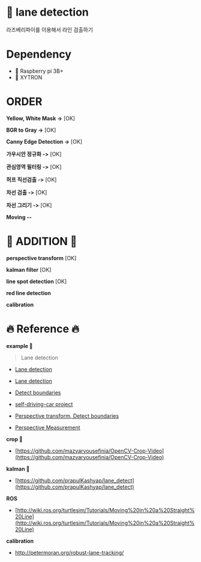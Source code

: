 # :sunflower: lane detection

라즈베리파이를 이용해서 라인 검출하기

# Dependency
- :strawberry: Raspberry pi 3B+
- :car: XYTRON

# ORDER

**Yellow, White Mask ->** [OK]


**BGR to Gray ->** [OK]


**Canny Edge Detection ->** [OK]


**가우시안 정규화 ->** [OK]


**관심영역 필터링 ->** [OK]


**허프 직선검출 ->** [OK]


**차선 검출 ->** [OK]


**차선 그리기 ->** [OK]


**Moving --** 

# 📣 ADDITION 📣

**perspective transform** [OK]


**kalman filter** [OK]


**line spot detection** [OK]


**red line detection**


**calibration**

# :fire: Reference :fire:

**example :running:**
>Lane detection
- [Lane detection](https://github.com/tomaszkacmajor)

- [Lane detection](https://github.com/HyOsori/Osori-SelfDrivingWithGTA5/wiki/%EA%B0%95%EC%A2%8C-6---OpenCV%EB%A5%BC-%EC%9D%B4%EC%9A%A9%ED%95%9C-%EC%B0%A8%EC%84%A0-%EA%B2%80%EC%B6%9C)
- [Detect boundaries](https://navoshta.com/detecting-road-features/)

- [self-driving-car project](https://github.com/ndrplz/self-driving-car)

- [Perspective transform, Detect boundaries](https://navoshta.com/detecting-road-features/)

- [Perspective Measurement](https://dventimi.github.io/CarND-Advanced-Lane-Lines/writeup.html)

**crop :running:**

- [https://github.com/mazyaryousefinia/OpenCV-Crop-Video](https://github.com/mazyaryousefinia/OpenCV-Crop-Video)

**kalman :running:**

- [https://github.com/prapulKashyap/lane_detect](https://github.com/prapulKashyap/lane_detect)

**ROS**

- [http://wiki.ros.org/turtlesim/Tutorials/Moving%20in%20a%20Straight%20Line](http://wiki.ros.org/turtlesim/Tutorials/Moving%20in%20a%20Straight%20Line)

**calibration**
- http://petermoran.org/robust-lane-tracking/

